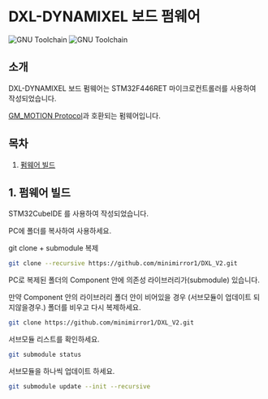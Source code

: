 # DXL-DYNAMIXEL 보드 펌웨어

![GNU Toolchain](https://img.shields.io/badge/fail-red?style=flat&label=GNU%20Tools%20for%20STM32%20(11.3rel1))
![GNU Toolchain](https://img.shields.io/badge/pass-green?style=flat&label=GNU%20Tools%20for%20STM32%20(12.3rel1))

## 소개

DXL-DYNAMIXEL 보드 펌웨어는 STM32F446RET 마이크로컨트롤러를 사용하여 작성되었습니다.

[GM_MOTION Protocol](https://github.com/KimJunHyung1991/GM_MOTION)과 호환되는 펌웨어입니다.


## 목차

1. [펌웨어 빌드](#1-펌웨어-빌드)


## 1. 펌웨어 빌드

STM32CubeIDE 를 사용하여 작성되었습니다.

PC에 폴더를 복사하여 사용하세요.

git clone + submodule 복제
```bash
git clone --recursive https://github.com/minimirror1/DXL_V2.git
```

PC로 복제된 폴더의 Component 안에 의존성 라이브러리가(submodule) 있습니다.

만약 Component 안의 라이브러리 폴더 안이 비어있을 경우 (서브모듈이 업데이트 되지않을경우.)
폴더를 비우고 다시 복제하세요.
```bash
git clone https://github.com/minimirror1/DXL_V2.git
```

서브모듈 리스트를 확인하세요.
```bash
git submodule status
```

서브모듈을 하나씩 업데이트 하세요.
```bash
git submodule update --init --recursive
```



